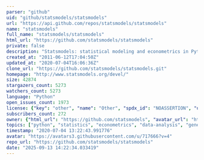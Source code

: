 ```yaml
---
parser: "github"
uid: "github/statsmodels/statsmodels"
url: "https://api.github.com/repos/statsmodels/statsmodels"
name: "statsmodels"
full_name: "statsmodels/statsmodels"
html_url: "https://github.com/statsmodels/statsmodels"
private: false
description: "Statsmodels: statistical modeling and econometrics in Python"
created_at: "2011-06-12T17:04:50Z"
updated_at: "2020-07-04T16:06:36Z"
clone_url: "https://github.com/statsmodels/statsmodels.git"
homepage: "http://www.statsmodels.org/devel/"
size: 42874
stargazers_count: 5273
watchers_count: 5273
language: "Python"
open_issues_count: 1973
license: {"key": "other", "name": "Other", "spdx_id": "NOASSERTION", "url": null, "node_id": "MDc6TGljZW5zZTA="}
subscribers_count: 272
owner: {"html_url": "https://github.com/statsmodels", "avatar_url": "https://avatars3.githubusercontent.com/u/717666?v=4", "login": "statsmodels", "type": "Organization"}
topics: ["python", "statistics", "econometrics", "data-analysis", "generalized-linear-models", "timeseries-analysis", "regression-models"]
timestamp: "2020-07-04 13:22:43.991776"
avatar: "https://avatars3.githubusercontent.com/u/717666?v=4"
repo_url: "https://github.com/statsmodels/statsmodels"
date: "2025-09-13 14:22:34.033419"
---
```

